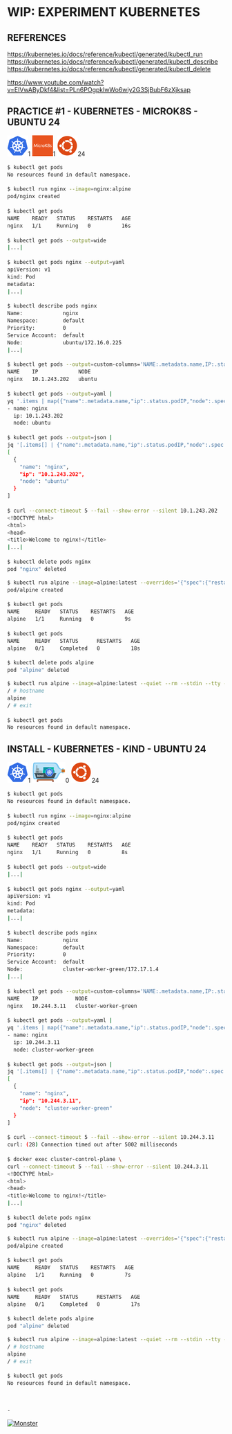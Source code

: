 # WIP: EXPERIMENT KUBERNETES

## REFERENCES

https://kubernetes.io/docs/reference/kubectl/generated/kubectl_run  
https://kubernetes.io/docs/reference/kubectl/generated/kubectl_describe  
https://kubernetes.io/docs/reference/kubectl/generated/kubectl_delete

https://www.youtube.com/watch?v=ElVwAByDkf4&list=PLn6POgpklwWo6wiy2G3SjBubF6zXjksap

## PRACTICE #1 - KUBERNETES - MICROK8S - UBUNTU 24

[![Kubernetes](img/kubernetes.webp "Kubernetes")](https://kubernetes.io)1
[![MicroK8s](img/microk8s.webp "MikroK8s")](https://microk8s.io)1
[![Ubuntu](img/ubuntu.webp "Ubuntu")](https://ubuntu.com)24

```bash
$ kubectl get pods
No resources found in default namespace.

$ kubectl run nginx --image=nginx:alpine
pod/nginx created

$ kubectl get pods
NAME    READY   STATUS    RESTARTS   AGE
nginx   1/1     Running   0          16s

$ kubectl get pods --output=wide
|...|

$ kubectl get pods nginx --output=yaml
apiVersion: v1
kind: Pod
metadata:
|...|

$ kubectl describe pods nginx
Name:             nginx
Namespace:        default
Priority:         0
Service Account:  default
Node:             ubuntu/172.16.0.225
|...|

$ kubectl get pods --output=custom-columns='NAME:.metadata.name,IP:.status.podIP,NODE:.spec.nodeName'
NAME    IP             NODE
nginx   10.1.243.202   ubuntu

$ kubectl get pods --output=yaml |
yq '.items | map({"name":.metadata.name,"ip":.status.podIP,"node":.spec.nodeName})'
- name: nginx
  ip: 10.1.243.202
  node: ubuntu

$ kubectl get pods --output=json |
jq '[.items[] | {"name":.metadata.name,"ip":.status.podIP,"node":.spec.nodeName}]'
[
  {
    "name": "nginx",
    "ip": "10.1.243.202",
    "node": "ubuntu"
  }
]

$ curl --connect-timeout 5 --fail --show-error --silent 10.1.243.202
<!DOCTYPE html>
<html>
<head>
<title>Welcome to nginx!</title>
|...|

$ kubectl delete pods nginx
pod "nginx" deleted
```

```bash
$ kubectl run alpine --image=alpine:latest --overrides='{"spec":{"restartPolicy":"OnFailure"}}' -- sleep 10
pod/alpine created

$ kubectl get pods
NAME     READY   STATUS    RESTARTS   AGE
alpine   1/1     Running   0          9s

$ kubectl get pods
NAME     READY   STATUS      RESTARTS   AGE
alpine   0/1     Completed   0          18s

$ kubectl delete pods alpine
pod "alpine" deleted
```

```bash
$ kubectl run alpine --image=alpine:latest --quiet --rm --stdin --tty -- ash
/ # hostname
alpine
/ # exit

$ kubectl get pods
No resources found in default namespace.
```

## INSTALL - KUBERNETES - KIND - UBUNTU 24

[![Kubernetes](img/kubernetes.webp "Kubernetes")](https://kubernetes.io)1
[![Kind](img/kind.webp "Kind")](https://kind.sigs.k8s.io)0
[![Ubuntu](img/ubuntu.webp "Ubuntu")](https://ubuntu.com)24


```bash
$ kubectl get pods
No resources found in default namespace.

$ kubectl run nginx --image=nginx:alpine
pod/nginx created

$ kubectl get pods
NAME    READY   STATUS    RESTARTS   AGE
nginx   1/1     Running   0          8s

$ kubectl get pods --output=wide
|...|

$ kubectl get pods nginx --output=yaml
apiVersion: v1
kind: Pod
metadata:
|...|

$ kubectl describe pods nginx
Name:             nginx
Namespace:        default
Priority:         0
Service Account:  default
Node:             cluster-worker-green/172.17.1.4
|...|

$ kubectl get pods --output=custom-columns='NAME:.metadata.name,IP:.status.podIP,NODE:.spec.nodeName'
NAME    IP            NODE
nginx   10.244.3.11   cluster-worker-green

$ kubectl get pods --output=yaml |
yq '.items | map({"name":.metadata.name,"ip":.status.podIP,"node":.spec.nodeName})'
- name: nginx
  ip: 10.244.3.11
  node: cluster-worker-green

$ kubectl get pods --output=json |
jq '[.items[] | {"name":.metadata.name,"ip":.status.podIP,"node":.spec.nodeName}]'
[
  {
    "name": "nginx",
    "ip": "10.244.3.11",
    "node": "cluster-worker-green"
  }
]

$ curl --connect-timeout 5 --fail --show-error --silent 10.244.3.11
curl: (28) Connection timed out after 5002 milliseconds

$ docker exec cluster-control-plane \
curl --connect-timeout 5 --fail --show-error --silent 10.244.3.11
<!DOCTYPE html>
<html>
<head>
<title>Welcome to nginx!</title>
|...|

$ kubectl delete pods nginx
pod "nginx" deleted
```

```bash
$ kubectl run alpine --image=alpine:latest --overrides='{"spec":{"restartPolicy":"OnFailure"}}' -- sleep 10
pod/alpine created

$ kubectl get pods
NAME     READY   STATUS    RESTARTS   AGE
alpine   1/1     Running   0          7s

$ kubectl get pods
NAME     READY   STATUS      RESTARTS   AGE
alpine   0/1     Completed   0          17s

$ kubectl delete pods alpine
pod "alpine" deleted
```

```bash
$ kubectl run alpine --image=alpine:latest --quiet --rm --stdin --tty -- ash
/ # hostname
alpine
/ # exit

$ kubectl get pods
No resources found in default namespace.
```

&nbsp;

`-`

[![Monster](https://avatars.githubusercontent.com/u/47848582?s=96&v=4 "Boo!")](../README.md)
